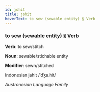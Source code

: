 ```yaml
---
id: ȷohit
title: ȷohit
hoverText: to sew (sewable entity) § Verb
---
```


### to sew (sewable entity) § Verb

**Verb**: to sew/stitch

**Noun**: sewable/stichable entity

**Modifier**: sewn/stitched

Indonesian jahit /ˈd͡ʒa.hit/

*Austronesian Language Family*